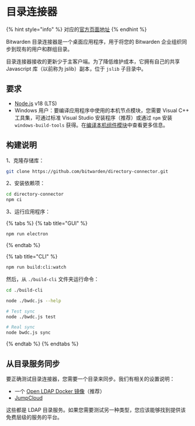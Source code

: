 # 目录连接器

{% hint style="info" %}
对应的[官方页面地址](https://contributing.bitwarden.com/getting-started/business/directory-connector/)
{% endhint %}

Bitwarden 目录连接器是一个桌面应用程序，用于将您的 Bitwarden 企业组织同步到现有的用户和群组目录。

目录连接器接收的更新少于主客户端。为了降低维护成本，它拥有自己的共享 Javascript 库（以前称为 jslib）副本，位于 `jslib` 子目录中。

## 要求 <a href="#requirements" id="requirements"></a>

* [Node.js](https://nodejs.org/) v18 (LTS)
* Windows 用户：要编译应用程序中使用的本机节点模块，您需要 Visual C++ 工具集，可通过标准 Visual Studio 安装程序（推荐）或通过 `npm` 安装 `windows-build-tools` 获得。在[编译本机组件模块](https://github.com/Microsoft/nodejs-guidelines/blob/master/windows-environment.md#compiling-native-addon-modules)中查看更多信息。

## 构建说明 <a href="#build-instructions" id="build-instructions"></a>

1、克隆存储库：

```bash
git clone https://github.com/bitwarden/directory-connector.git
```

2、安装依赖项：

```bash
cd directory-connector
npm ci
```

3、运行应用程序：

{% tabs %}
{% tab title="GUI" %}
```bash
npm run electron
```
{% endtab %}

{% tab title="CLI" %}
```bash
npm run build:cli:watch
```

然后，从 `./build-cli` 文件夹运行命令：

```bash
cd ./build-cli

node ./bwdc.js --help

# Test sync
node ./bwdc.js test

# Real sync
node bwdc.js sync
```
{% endtab %}
{% endtabs %}

## 从目录服务同步 <a href="#syncing-from-a-directory-service" id="syncing-from-a-directory-service"></a>

要正确测试目录连接器，您需要一个目录来同步。我们有相关的设置说明：

* 一个 [Open LDAP Docker 镜像](open-ldap.md)（推荐）
* [JumpCloud](jumpcloud.md)

这些都是 LDAP 目录服务。如果您需要测试另一种类型，您应该能够找到提供该免费层级的服务的平台。
